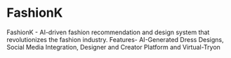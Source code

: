 # FashionK
FashionK - AI-driven fashion recommendation and design system that revolutionizes the fashion industry. Features- AI-Generated Dress Designs, Social Media Integration, Designer and Creator Platform and Virtual-Tryon

